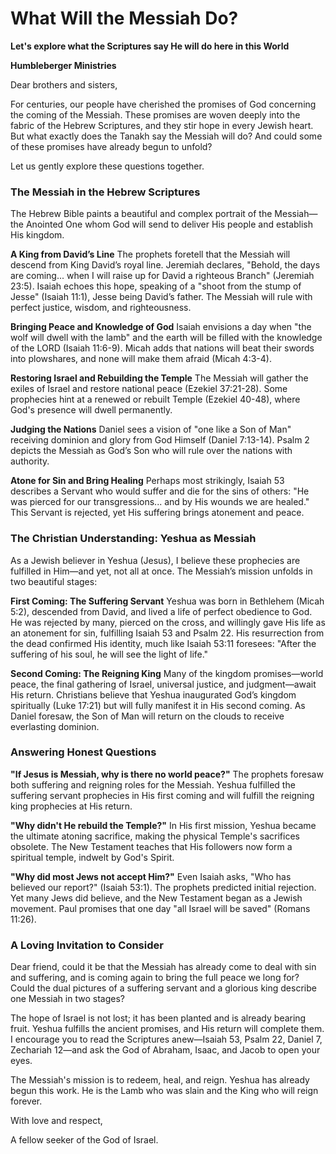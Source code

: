 # What Will the Messiah Do?

**Let's explore what the Scriptures say He will do here in this World**

**Humbleberger Ministries**

Dear brothers and sisters,

For centuries, our people have cherished the promises of God concerning the coming of the Messiah. These promises are woven deeply into the fabric of the Hebrew Scriptures, and they stir hope in every Jewish heart. But what exactly does the Tanakh say the Messiah will do? And could some of these promises have already begun to unfold?

Let us gently explore these questions together.

### The Messiah in the Hebrew Scriptures

The Hebrew Bible paints a beautiful and complex portrait of the Messiah—the Anointed One whom God will send to deliver His people and establish His kingdom.

**A King from David’s Line**
The prophets foretell that the Messiah will descend from King David’s royal line. Jeremiah declares, "Behold, the days are coming... when I will raise up for David a righteous Branch" (Jeremiah 23:5). Isaiah echoes this hope, speaking of a "shoot from the stump of Jesse" (Isaiah 11:1), Jesse being David’s father. The Messiah will rule with perfect justice, wisdom, and righteousness.

**Bringing Peace and Knowledge of God**
Isaiah envisions a day when "the wolf will dwell with the lamb" and the earth will be filled with the knowledge of the LORD (Isaiah 11:6-9). Micah adds that nations will beat their swords into plowshares, and none will make them afraid (Micah 4:3-4).

**Restoring Israel and Rebuilding the Temple**
The Messiah will gather the exiles of Israel and restore national peace (Ezekiel 37:21-28). Some prophecies hint at a renewed or rebuilt Temple (Ezekiel 40-48), where God's presence will dwell permanently.

**Judging the Nations**
Daniel sees a vision of "one like a Son of Man" receiving dominion and glory from God Himself (Daniel 7:13-14). Psalm 2 depicts the Messiah as God’s Son who will rule over the nations with authority.

**Atone for Sin and Bring Healing**
Perhaps most strikingly, Isaiah 53 describes a Servant who would suffer and die for the sins of others: "He was pierced for our transgressions... and by His wounds we are healed." This Servant is rejected, yet His suffering brings atonement and peace.

### The Christian Understanding: Yeshua as Messiah

As a Jewish believer in Yeshua (Jesus), I believe these prophecies are fulfilled in Him—and yet, not all at once. The Messiah’s mission unfolds in two beautiful stages:

**First Coming: The Suffering Servant**
Yeshua was born in Bethlehem (Micah 5:2), descended from David, and lived a life of perfect obedience to God. He was rejected by many, pierced on the cross, and willingly gave His life as an atonement for sin, fulfilling Isaiah 53 and Psalm 22. His resurrection from the dead confirmed His identity, much like Isaiah 53:11 foresees: "After the suffering of his soul, he will see the light of life."

**Second Coming: The Reigning King**
Many of the kingdom promises—world peace, the final gathering of Israel, universal justice, and judgment—await His return. Christians believe that Yeshua inaugurated God’s kingdom spiritually (Luke 17:21) but will fully manifest it in His second coming. As Daniel foresaw, the Son of Man will return on the clouds to receive everlasting dominion.

### Answering Honest Questions

**"If Jesus is Messiah, why is there no world peace?"**
The prophets foresaw both suffering and reigning roles for the Messiah. Yeshua fulfilled the suffering servant prophecies in His first coming and will fulfill the reigning king prophecies at His return.

**"Why didn't He rebuild the Temple?"**
In His first mission, Yeshua became the ultimate atoning sacrifice, making the physical Temple's sacrifices obsolete. The New Testament teaches that His followers now form a spiritual temple, indwelt by God's Spirit.

**"Why did most Jews not accept Him?"**
Even Isaiah asks, "Who has believed our report?" (Isaiah 53:1). The prophets predicted initial rejection. Yet many Jews did believe, and the New Testament began as a Jewish movement. Paul promises that one day "all Israel will be saved" (Romans 11:26).

### A Loving Invitation to Consider

Dear friend, could it be that the Messiah has already come to deal with sin and suffering, and is coming again to bring the full peace we long for? Could the dual pictures of a suffering servant and a glorious king describe one Messiah in two stages?

The hope of Israel is not lost; it has been planted and is already bearing fruit. Yeshua fulfills the ancient promises, and His return will complete them. I encourage you to read the Scriptures anew—Isaiah 53, Psalm 22, Daniel 7, Zechariah 12—and ask the God of Abraham, Isaac, and Jacob to open your eyes.

The Messiah's mission is to redeem, heal, and reign. Yeshua has already begun this work. He is the Lamb who was slain and the King who will reign forever.

With love and respect,

A fellow seeker of the God of Israel.
